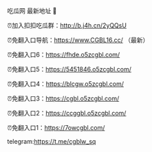 吃瓜网 最新地址 👋 

⏰加入扣扣吃瓜群：http://b.j4h.cn/2yQQsU

⏰免翻入口导航：https://www.CGBL16.cc/  （最新）

⏰免翻入口6：https://fhde.o5zcgbl.com/

⏰免翻入口5：https://5451846.o5zcgbl.com/

⏰免翻入口4：https://blcgw.o5zcgbl.com/

⏰免翻入口3：https://cgbl.o5zcgbl.com/

⏰免翻入口2：https://ccggbl.o5zcgbl.com/

⏰免翻入口1：https://7owcgbl.com/

telegram:https://t.me/cgblw_sq


